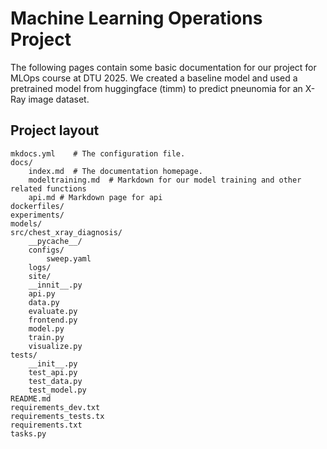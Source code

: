 # Machine Learning Operations Project 

The following pages contain some basic documentation for our project for MLOps course at DTU 2025.
We created a baseline model and used a pretrained model from huggingface (timm) to predict pneunomia for an X-Ray image dataset.



## Project layout

    mkdocs.yml    # The configuration file.
    docs/
        index.md  # The documentation homepage.
        modeltraining.md  # Markdown for our model training and other related functions
        api.md # Markdown page for api 
    dockerfiles/
    experiments/
    models/
    src/chest_xray_diagnosis/
        __pycache__/
        configs/
            sweep.yaml
        logs/
        site/
        __innit__.py
        api.py
        data.py
        evaluate.py
        frontend.py
        model.py
        train.py
        visualize.py
    tests/
        __init__.py
        test_api.py
        test_data.py
        test_model.py
    README.md
    requirements_dev.txt
    requirements_tests.tx
    requirements.txt
    tasks.py


